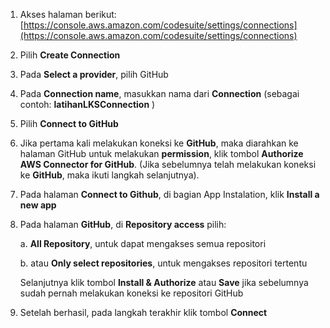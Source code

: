 1. Akses halaman berikut:
[https://console.aws.amazon.com/codesuite/settings/connections](https://console.aws.amazon.com/codesuite/settings/connections)

2. Pilih **Create Connection**

3. Pada **Select a provider**, pilih GitHub

4. Pada **Connection name**, masukkan nama dari **Connection** (sebagai contoh: **latihanLKSConnection** )

5. Pilih **Connect to GitHub**

6. Jika pertama kali melakukan koneksi ke **GitHub**, maka diarahkan ke halaman GitHub untuk melakukan **permission**, klik tombol **Authorize AWS Connector for GitHub**. (Jika sebelumnya telah melakukan koneksi ke **GitHub**, maka ikuti langkah selanjutnya).

7. Pada halaman **Connect to Github**, di bagian App Instalation, klik **Install a new app**

8. Pada halaman **GitHub**, di **Repository access** pilih:

   a. **All Repository**, untuk dapat mengakses semua repositori

   b. atau **Only select repositories**, untuk mengakses repositori tertentu 

   Selanjutnya klik tombol **Install & Authorize** atau **Save** jika sebelumnya sudah pernah melakukan koneksi ke repositori GitHub

9. Setelah berhasil, pada langkah terakhir klik tombol **Connect**